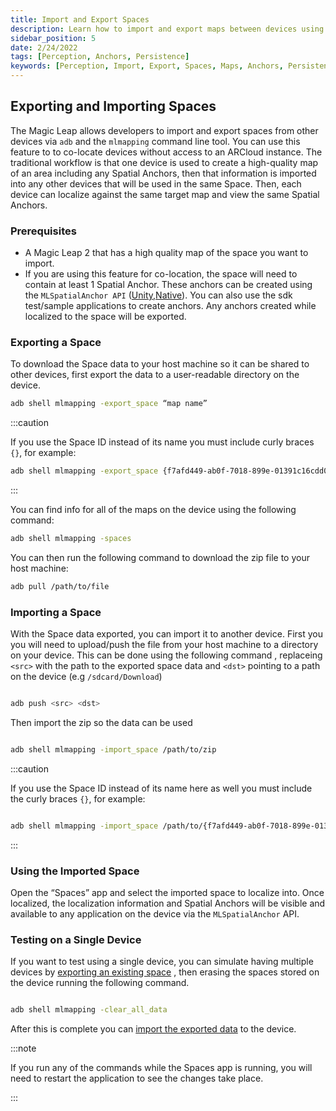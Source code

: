 ```yaml
---
title: Import and Export Spaces
description: Learn how to import and export maps between devices using ADB.
sidebar_position: 5
date: 2/24/2022
tags: [Perception, Anchors, Persistence]
keywords: [Perception, Import, Export, Spaces, Maps, Anchors, Persistence]
---
```


## Exporting and Importing Spaces

The Magic Leap allows developers to import and export spaces from other devices via `adb` and the `mlmapping` command line tool. You can use this feature to to co-locate devices without access to an ARCloud instance. The traditional workflow is that one device is used to create a high-quality map of an area including any Spatial Anchors, then that information is imported into any other devices that will be used in the same Space. Then, each device can localize against the same target map and view the same Spatial Anchors.

### Prerequisites

- A Magic Leap 2 that has a high quality map of the space you want to import.
- If you are using this feature for co-location, the space will need to contain at least 1 Spatial Anchor. These anchors can be created using the `MLSpatialAnchor API` ([Unity](/versioned_docs/version-1.1.0-dev2/guides/unity/perception/anchors/spatial-anchors.md),[Native](/versioned_docs/version-1.1.0-dev2/api-ref/api/Modules/group___spatial_anchor/group___spatial_anchor.md)). You can also use the sdk test/sample applications to create anchors. Any anchors created while localized to the space will be exported.

### Exporting a Space

To download the Space data to your host machine so it can be shared to other devices, first export the data to a user-readable directory on the device.

```bash
adb shell mlmapping -export_space “map name”
```

:::caution

If you use the Space ID instead of its name you must include curly braces `{}`, for example:

```bash
adb shell mlmapping -export_space {f7afd449-ab0f-7018-899e-01391c16cdd0}
```

:::

You can find info for all of the maps on the device using the following command:

```bash
adb shell mlmapping -spaces
```

You can then run the following command to download the zip file to your host machine:

```bash
adb pull /path/to/file
```

### Importing a Space

With the Space data exported, you can import it to another device. First you you will need to upload/push the file from your host machine to a directory on your device. This can be done using the following command , replaceing `<src>` with the path to the exported space data and `<dst>` pointing to a path on the device (e.g `/sdcard/Download`)

```bash

adb push <src> <dst>

```

Then import the zip so the data can be used

```bash

adb shell mlmapping -import_space /path/to/zip

```

:::caution

If you use the Space ID instead of its name here as well you must include the curly braces `{}`, for example:

```bash

adb shell mlmapping -import_space /path/to/{f7afd449-ab0f-7018-899e-01391c16cdd0}.zip

```

:::

### Using the Imported Space

Open the “Spaces” app and select the imported space to localize into. Once localized, the localization information and Spatial Anchors will be visible and available to any application on the device via the `MLSpatialAnchor` API.

### Testing on a Single Device

If you want to test using a single device, you can simulate having multiple devices by [exporting an existing space](#exporting-a-space) , then erasing the spaces stored on the device running the following command.

```bash

adb shell mlmapping -clear_all_data

```

After this is complete you can [import the exported data](#importing-a-space) to the device.

:::note

If you run any of the commands while the Spaces app is running, you will need to restart the application to see the changes take place.

:::